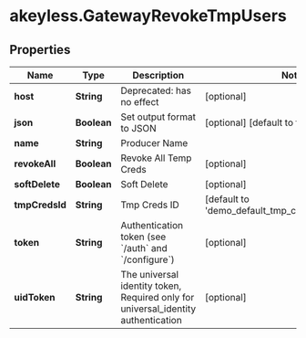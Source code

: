 # akeyless.GatewayRevokeTmpUsers

## Properties

Name | Type | Description | Notes
------------ | ------------- | ------------- | -------------
**host** | **String** | Deprecated: has no effect | [optional] 
**json** | **Boolean** | Set output format to JSON | [optional] [default to false]
**name** | **String** | Producer Name | 
**revokeAll** | **Boolean** | Revoke All Temp Creds | [optional] 
**softDelete** | **Boolean** | Soft Delete | [optional] 
**tmpCredsId** | **String** | Tmp Creds ID | [default to &#39;demo_default_tmp_creds_id_for_sdk_bc&#39;]
**token** | **String** | Authentication token (see &#x60;/auth&#x60; and &#x60;/configure&#x60;) | [optional] 
**uidToken** | **String** | The universal identity token, Required only for universal_identity authentication | [optional] 


